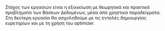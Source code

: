 Στόχος των εργασιών είναι η εξοικείωση με θεωρητικά και πρακτικά προβλήματα των Βάσεων
Δεδομένων, μέσα από χρηστικά παραδείγματα. Στη δεύτερη εργασία θα ασχοληθούμε με τις
εντολές δημιουργίας ευρετηρίων και με τη χρήση του optimizer.
